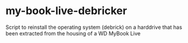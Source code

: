 # my-book-live-debricker
Script to reinstall the operating system (debrick) on a harddrive that has been extracted from the housing of a WD MyBook Live
